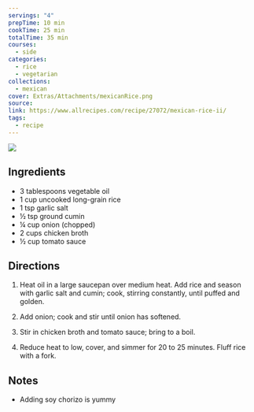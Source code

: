 ```yaml
---
servings: "4"
prepTime: 10 min
cookTime: 25 min
totalTime: 35 min
courses:
  - side
categories:
  - rice
  - vegetarian
collections:
  - mexican
cover: Extras/Attachments/mexicanRice.png
source:
link: https://www.allrecipes.com/recipe/27072/mexican-rice-ii/
tags:
  - recipe
---
```


![](Extras/Attachments/mexicanRice.png)


## Ingredients

- 3 tablespoons vegetable oil
- 1 cup uncooked long-grain rice
- 1 tsp garlic salt
- ½ tsp ground cumin
- ¼ cup onion (chopped)
- 2 cups chicken broth
- ½ cup tomato sauce


## Directions

1. Heat oil in a large saucepan over medium heat. Add rice and season with garlic salt and cumin; cook, stirring constantly, until puffed and golden.

2. Add onion; cook and stir until onion has softened.

3. Stir in chicken broth and tomato sauce; bring to a boil.

4. Reduce heat to low, cover, and simmer for 20 to 25 minutes. Fluff rice with a fork.


## Notes

- Adding soy chorizo is yummy